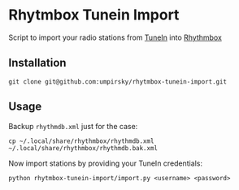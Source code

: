 Rhytmbox Tunein Import
======================

Script to import your radio stations from [TuneIn](http://tunein.com) into [Rhythmbox](https://wiki.gnome.org/Apps/Rhythmbox)

Installation
------------

```
git clone git@github.com:umpirsky/rhytmbox-tunein-import.git
```

Usage
-----

Backup `rhythmdb.xml` just for the case:
```
cp ~/.local/share/rhythmbox/rhythmdb.xml ~/.local/share/rhythmbox/rhythmdb.bak.xml
```

Now import stations by providing your TuneIn credentials:

```
python rhytmbox-tunein-import/import.py <username> <password>
```
